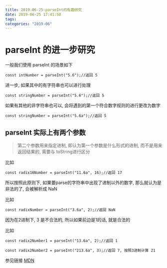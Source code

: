 ```yaml
---
title: 2019-06-25-parseInt的有趣研究
date: 2019-06-25 17:41:50
tags:
categories: "2019-06"
---
```


# parseInt 的进一步研究

一般我们使用 parseInt 的场景如下

```
const intNumber = parseInt("5.6");//返回 5

```

进一步, 如果其中的有字符串也可以进行处理
```
const stringNumber = parseInt("5.6");//返回 5
```

如果有其他的非字符串也可以, 会将遇到的第一个符合数字规则的进行更改为数字
```
const stringNumber = parseInt("5.6a");//返回 5
```

## parseInt 实际上有两个参数
> 第二个参数用来指定进制, 即认为第一个参数是什么形式的进制, 而不是用来返回结果的, 需要与 toString进行区分

比如
```
const radix16Number = parseInt("11.6a", 16);//返回 17
```
所以按照此原则下, 如果要parse的字符串中出现了进制以外的数字, 那么就认为是非法的了, 会被解析成 NaN

比如
```
const radixNumber = parseInt("3.6a", 2);//返回 NaN

```
因为在2进制下, 3 是不合法的, 所以如果前边是1的话, 就是合法的

比如

```
const radix2Number1 = parseInt("13.6a", 2);//返回 1

const radix2Number2 = parseInt("213.6a", 3);//返回 7, 按照3进制计算 21
```


参见链接 [MDN](https://developer.mozilla.org/zh-CN/docs/Web/JavaScript/Reference/Global_Objects/parseInt#%E6%B2%A1%E6%9C%89%E6%8C%87%E5%AE%9A_radix_%E5%8F%82%E6%95%B0%E6%97%B6%E7%9A%84%E5%85%AB%E8%BF%9B%E5%88%B6%E8%A7%A3%E6%9E%90)